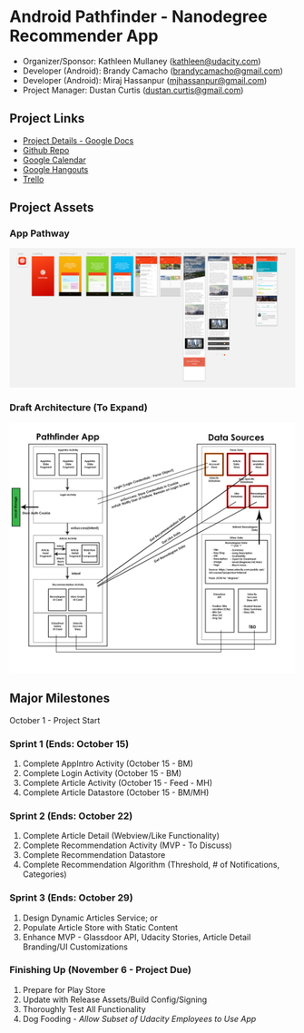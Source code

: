 # Android Pathfinder - Nanodegree Recommender App

- Organizer/Sponsor: Kathleen Mullaney (kathleen@udacity.com)
- Developer (Android): Brandy Camacho (brandycamacho@gmail.com)
- Developer (Android): Miraj Hassanpur (mjhassanpur@gmail.com)
- Project Manager: Dustan Curtis (dustan.curtis@gmail.com)

## Project Links
- [Project Details - Google Docs](https://docs.google.com/document/d/1Uby7aBzzPMurJwWqGz8a8yTZbI7Hq8voejFuOl25LrA/edit)
- [Github Repo](https://github.com/udacity/udacity-android-pathfinder)
- [Google Calendar](https://www.google.com/calendar/embed?src=inba908cb4u1aqvr727gplpnag%40group.calendar.google.com&ctz=America/Vancouver)
- [Google Hangouts](https://hangouts.google.com/hangouts/_/u5dhsdrvr2tgtzehfogded6of4a)
- [Trello](https://trello.com/b/DyS4zb4y)

## Project Assets
### App Pathway
![Transactions App Screenshot](assets/app-pathway.png)

### Draft Architecture (To Expand)
![Draft App Architecture](assets/app-detailed-architecture.png)

## Major Milestones
October 1 - Project Start

### Sprint 1 (Ends: October 15)
1. Complete AppIntro Activity (October 15 - BM)
2. Complete Login Activity (October 15 - BM)
3. Complete Article Activity (October 15 - Feed - MH)
4. Complete Article Datastore (October 15 - BM/MH)

### Sprint 2 (Ends: October 22)
1. Complete Article Detail (Webview/Like Functionality)
2. Complete Recommendation Activity (MVP - To Discuss)
3. Complete Recommendation Datastore
4. Complete Recommendation Algorithm (Threshold, # of Notifications, Categories)

### Sprint 3 (Ends: October 29)
1. Design Dynamic Articles Service; or
2. Populate Article Store with Static Content
3. Enhance MVP - Glassdoor API, Udacity Stories, Article Detail Branding/UI Customizations

### Finishing Up (November 6 - Project Due)
1. Prepare for Play Store
2. Update with Release Assets/Build Config/Signing
3. Thoroughly Test All Functionality
4. Dog Fooding - *Allow Subset of Udacity Employees to Use App*